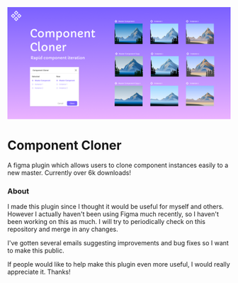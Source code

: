 <p align="center">
  <a href="https://www.figma.com/c/plugin/736564662640346811/Component-Cloner">
    <img src="./images/Banner.png" alt="Banner">
  </a>
</p>


# Component Cloner
A figma plugin which allows users to clone component instances easily to a new master. Currently over 6k downloads!

### About
I made this plugin since I thought it would be useful for myself and others. However I actually haven't been using Figma much recently, 
so I haven't been working on this as much. I will try to periodically check on this repository and merge in any changes. 

I've gotten several emails suggesting improvements and bug fixes so I want to make this public.

If people would like to help make this plugin even more useful, I would really appreciate it. Thanks!
